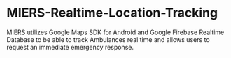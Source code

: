 # MIERS-Realtime-Location-Tracking
MIERS utilizes Google Maps SDK for Android and Google Firebase Realtime Database to be able to track Ambulances real time and allows users to request an immediate emergency response.
